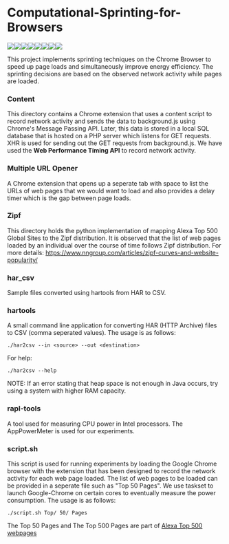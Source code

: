 # Computational-Sprinting-for-Browsers

[![](https://sourcerer.io/fame/indrajeet95/indrajeet95/Computational-Sprinting-for-Browsers/images/0)](https://sourcerer.io/fame/indrajeet95/indrajeet95/Computational-Sprinting-for-Browsers/links/0)[![](https://sourcerer.io/fame/indrajeet95/indrajeet95/Computational-Sprinting-for-Browsers/images/1)](https://sourcerer.io/fame/indrajeet95/indrajeet95/Computational-Sprinting-for-Browsers/links/1)[![](https://sourcerer.io/fame/indrajeet95/indrajeet95/Computational-Sprinting-for-Browsers/images/2)](https://sourcerer.io/fame/indrajeet95/indrajeet95/Computational-Sprinting-for-Browsers/links/2)[![](https://sourcerer.io/fame/indrajeet95/indrajeet95/Computational-Sprinting-for-Browsers/images/3)](https://sourcerer.io/fame/indrajeet95/indrajeet95/Computational-Sprinting-for-Browsers/links/3)[![](https://sourcerer.io/fame/indrajeet95/indrajeet95/Computational-Sprinting-for-Browsers/images/4)](https://sourcerer.io/fame/indrajeet95/indrajeet95/Computational-Sprinting-for-Browsers/links/4)[![](https://sourcerer.io/fame/indrajeet95/indrajeet95/Computational-Sprinting-for-Browsers/images/5)](https://sourcerer.io/fame/indrajeet95/indrajeet95/Computational-Sprinting-for-Browsers/links/5)[![](https://sourcerer.io/fame/indrajeet95/indrajeet95/Computational-Sprinting-for-Browsers/images/6)](https://sourcerer.io/fame/indrajeet95/indrajeet95/Computational-Sprinting-for-Browsers/links/6)[![](https://sourcerer.io/fame/indrajeet95/indrajeet95/Computational-Sprinting-for-Browsers/images/7)](https://sourcerer.io/fame/indrajeet95/indrajeet95/Computational-Sprinting-for-Browsers/links/7)

This project implements sprinting techniques on the Chrome Browser to speed up page loads and simultaneously improve energy efficiency. The sprinting decisions are based on the observed network activity while pages are loaded.

### Content

This directory contains a Chrome extension that uses a content script to record network activity and sends the data to background.js using Chrome's Message Passing API. Later, this data is stored in a local SQL database that is hosted on a PHP server which listens for GET requests. XHR is used for sending out the GET requests from background.js. We have used the **Web Performance Timing API** to record network activity.

### Multiple URL Opener

A Chrome extension that opens up a seperate tab with space to list the URLs of web pages that we would want to load and also provides a delay timer which is the gap between page loads.

### Zipf

This directory holds the python implementation of mapping Alexa Top 500 Global Sites to the Zipf distribution. It is observed that the list of web pages loaded by an individual over the course of time follows Zipf distribution. For more details: https://www.nngroup.com/articles/zipf-curves-and-website-popularity/

### har_csv

Sample files converted using hartools from HAR to CSV.

### hartools

A small command line application for converting HAR (HTTP Archive) files to CSV (comma seperated values). The usage is as follows:

```
./har2csv --in <source> --out <destination>
```
For help:
```
./har2csv --help
```

NOTE: If an error stating that heap space is not enough in Java occurs, try using a system with higher RAM capacity.

### rapl-tools

A tool used for measuring CPU power in Intel processors. The AppPowerMeter is used for our experiments.

### script.sh

This script is used for running experiments by loading the Google Chrome browser with the extension that has been designed to record the network activity for each web page loaded. The list of web pages to be loaded can be provided in a seperate file such as "Top 50 Pages". We use taskset to launch Google-Chrome on certain cores to eventually measure the power consumption. The usage is as follows:

```
./script.sh Top/ 50/ Pages
```

The Top 50 Pages and The Top 500 Pages are part of [Alexa Top 500 webpages](https://www.alexa.com/topsites)
